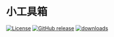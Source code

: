 # 小工具箱
[![License](https://img.shields.io/github/license/lishuyu69/toolbox?logo=Apache)](https://github.com/lishuyu69/toolbox/blob/master/LICENSE)
[![GitHub release](https://img.shields.io/github/v/release/lishuyu69/toolbox?include_prereleases)](https://github.com/lishuyu69/toolbox/releases)
[![downloads](https://img.shields.io/jsdelivr/gh/hm/lishuyu69/toolbox?label=downloads&logo=jsDelivr)](https://github.com/lishuyu69/toolbox/tree/download)
